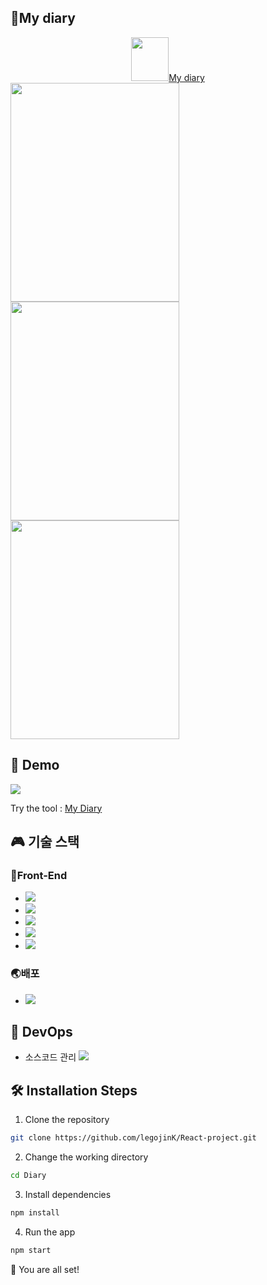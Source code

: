 

## 📘My diary

 <div align="center">
  <a href="https://lego-mydiary.web.app">
     <img src="https://user-images.githubusercontent.com/95139299/190842505-cd36dbb3-b027-44fd-a867-18e208fef772.png" width="60" height="70" />My diary
  </a>
 </div> 
 
<div>
 <img src="https://user-images.githubusercontent.com/95139299/190850183-eab156ef-ae4d-4872-9fce-11bd9cbdcc48.png" width="270" height="350" /> 
 <img src="https://user-images.githubusercontent.com/95139299/190850715-dc7b624f-db8d-47fd-84d9-f4ca87c3b174.png" width="270" height="350" />
 <img src="https://user-images.githubusercontent.com/95139299/190850737-02b32962-e479-4f93-addb-13b762d3d045.png" width="270" height="350" />
</div>


## 🚀 Demo

<a href="https://lego-mydiary.web.app" >
<img src="https://img.shields.io/website?url=https%3A%2F%2Frahuldkjain.github.io%2Fgh-profile-readme-generator&logo=github&style=flat-square" />
 
</a>



Try the tool  :  [My Diary](https://lego-mydiary.web.app)




## :video_game: 기술 스택

### 🎨Front-End
<ul>
 <li><img src="https://img.shields.io/badge/JavaScript-F7DF1E?style=flat-square&logo=javascript&logoColor=black"/></li>
 <li><img src="https://img.shields.io/badge/HTML5-E34F26?style=flat-square&logo=html5&logoColor=white"/> </li>
 <li><img src="https://img.shields.io/badge/CSS3-1572B6?style=flat-square&logo=css3&logoColor=white"/></li>
 <li><img src="https://img.shields.io/badge/React-61DAFB?style=flat-square&logo=React&logoColor=black"/> </li>
 <li><img src="https://img.shields.io/badge/styled components-DB7093?style=flat-square&logo=styled-components&logoColor=white"/></li>
</ul>


### 🌏배포
  <ul>
   
   <li><img src="https://img.shields.io/badge/Firebase-FFCA28?style=flat-square&logo=firebase&logoColor=black"/></li>
  </ul>




## 💛 DevOps
 * 소스코드 관리  <img src="https://img.shields.io/badge/Git-F05032?style=flat-square&logo=git&logoColor=white"/>


## 🛠️ Installation Steps

1. Clone the repository
```bash
git clone https://github.com/legojinK/React-project.git
```
2. Change the working directory
```bash
cd Diary
```
3. Install dependencies
```bash
npm install
```
4. Run the app
```bash
npm start
```
🌟 You are all set!

